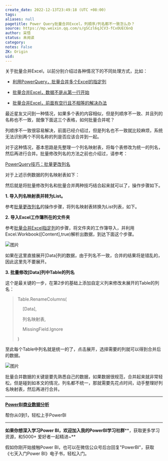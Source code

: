 ```yaml
---
create_date: 2022-12-13T23:49:18 (UTC +08:00)
tags: 
aliases: null
pagetitle: Power Query批量合并Excel，列顺序/列名都不一致怎么办？
source: https://mp.weixin.qq.com/s/gSCzl6qJCV3-fCxOUEC6nQ
author: 采悟
status: 未阅读
category: 
notes: False
ZK: Origin
uid: 
---
```


关于批量合并Excel，以前分别介绍过各种情况下的不同处理方式，比如：

-   [利用PowerQuery，批量合并多个Excel的指定列](http://mp.weixin.qq.com/s?__biz=MzA4MzQwMjY4MA==&mid=2484073950&idx=1&sn=022f2b8806518ff03648eeea76950223&chksm=8e0c5f09b97bd61f3dc5a7509181aa42fd3545d009b9b8715b0ef387d4f50dffe0833dfa8ce4&scene=21#wechat_redirect)
    
-   [批量合并Excel，数据不是从第一行开始](http://mp.weixin.qq.com/s?__biz=MzA4MzQwMjY4MA==&mid=2484073974&idx=1&sn=f1c63db1ed01cbabd2a3293d663205a4&chksm=8e0c5f21b97bd637760e8cd51c9888c667e3b586da5bad7581c1749c73802656b60cf16456c6&scene=21#wechat_redirect)
    
-   [批量合并Excel，前面有空行且不相等的解决办法](http://mp.weixin.qq.com/s?__biz=MzA4MzQwMjY4MA==&mid=2484074215&idx=1&sn=5ec9f26de1277dd9cbcdbf134d9120a9&chksm=8e0c5c30b97bd526243f835d0625ebf5199103387555ac1ec5008553697215b8ba5af47b98b5&scene=21#wechat_redirect)
    

最近星友又问到一种情况，如果多个表的内容相似，但是列顺序不一致、并且列的名称也不一致，就像下面这三个表格，如何批量合并呢？  

列顺序不一致很容易解决，前面已经介绍过，但是列名也不一致就比较麻烦，系统无法识别两个不同名称的列是否应该合并到一起。  

对于这种情况，基本思路是先整理一个列名映射表，将每个表修改为统一的列名，然后再进行合并。批量修改列名的方法之前也介绍过，请参考：

[PowerQuery技巧：批量更改列名](http://mp.weixin.qq.com/s?__biz=MzA4MzQwMjY4MA==&mid=2484070606&idx=1&sn=b63225e34ec030ff9e306c1d511f5e36&chksm=8e0c4219b97bcb0fb9ec068781a08bee1db47931c3ce8d5ff7dad962752e00027a49893d3fd8&scene=21#wechat_redirect)

对于上述示例数据的列名映射表如下：

然后就是将批量修改列名和批量合并两种技巧结合起来就可以了，操作步骤如下。

**1\. 导入列名映射表并转为List。**

参考[批量更改列名](http://mp.weixin.qq.com/s?__biz=MzA4MzQwMjY4MA==&mid=2484070606&idx=1&sn=b63225e34ec030ff9e306c1d511f5e36&chksm=8e0c4219b97bcb0fb9ec068781a08bee1db47931c3ce8d5ff7dad962752e00027a49893d3fd8&scene=21#wechat_redirect)的操作步骤，将列名映射表转换为List列表，如下。  

**2\. 导入Excel工作簿所在的文件夹**

参考[批量合并Excel指定列](http://mp.weixin.qq.com/s?__biz=MzA4MzQwMjY4MA==&mid=2484073950&idx=1&sn=022f2b8806518ff03648eeea76950223&chksm=8e0c5f09b97bd61f3dc5a7509181aa42fd3545d009b9b8715b0ef387d4f50dffe0833dfa8ce4&scene=21#wechat_redirect)的步骤，将文件夹的工作簿导入，并利用Excel.Workbook(\[Content\],true)解析出数据，到达下面这个步骤。  

![图片](https://mmbiz.qpic.cn/mmbiz_png/aHEbZtANQJPQJozLEV9PBtYFibZHhERQI9sT4y6m5jWDp1W9TI8yW8aBE2yUCVb4KlWglsu9vYLLEJrJ5uSaE0A/640?wx_fmt=png&wxfrom=5&wx_lazy=1&wx_co=1)

如果在这里直接展开\[Data\]列的数据，由于列名不一致，合并的结果将是错乱的，因此这里先不要展开。

**3\. 批量修改\[Data\]列中Table的列名**

这个是最关键的一步，在第2步的基础上添加自定义列来修改未展开的Table的列名：

> Table.RenameColumns(
> 
>     \[Data\],
> 
>     列名映射表,
> 
>     MissingField.Ignore
> 
> )

  
至此每个Table中列名就是统一的了，点击展开，选择需要的列就可以得到合并后的数据。  

![图片](https://mmbiz.qpic.cn/mmbiz_png/aHEbZtANQJPQJozLEV9PBtYFibZHhERQI0fHaMD2ic43XbGrNO6njPlicAXxZq4FTCW33bTNWS1ClziaKj8VeluP7A/640?wx_fmt=png&wxfrom=5&wx_lazy=1&wx_co=1)

批量合并数据的关键是要先熟悉自己的数据，如果数据很规范，合并起来就非常轻松，但是碰到如本文的情况，列名都不统一，那就需要先花点时间，动手整理好列名映射表，然后再进行合并。  

___

[**PowerBI商业数据分析**](http://mp.weixin.qq.com/s?__biz=MzA4MzQwMjY4MA==&mid=2484074987&idx=1&sn=5cf4ba4b683ee9136bb7a26f6e9bcf01&chksm=8e0c533cb97bda2add48a4576b9c1e230249a5a4160dd93cd677a37ea21d26fc9cc26fc4cb1c&scene=21#wechat_redirect)

帮你从0到1，轻松上手PowerBI

___

**如果你想深入学习Power BI，欢迎加入我的PowerBI学习社群****，获取更多学习资源，和5000+ 爱好者一起精进~**

假如你刚开始接触Power BI，也可以在微信公众号后台回复"PowerBI"，获取《七天入门Power BI》电子书，轻松入门。
